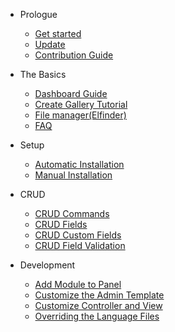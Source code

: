 - Prologue
    - [Get started](/docs/master/get-started)
    - [Update](/docs/master/update)
    - [Contribution Guide](/docs/master/contributing)

- The Basics
    - [Dashboard Guide](/docs/master/dashboard-guide)
    - [Create Gallery Tutorial](/docs/master/create-gallery)
    - [File manager(Elfinder)](/docs/master/elfinder)
    - [FAQ](/docs/master/faq)

- Setup
    - [Automatic Installation](/docs/master/automatic-installation)
    - [Manual Installation](/docs/master/manual-installation)

- CRUD
    - [CRUD Commands](/docs/master/crud-commands)
    - [CRUD Fields](/docs/master/crud-fields)
    - [CRUD Custom Fields](/docs/master/crud-custom-fields)
    - [CRUD Field Validation](/docs/master/crud-field-validation)

- Development
    - [Add Module to Panel](/docs/master/create-package)
    - [Customize the Admin Template](/docs/master/customize-admin-template)
    - [Customize Controller and View](/docs/master/customized-controller-view)
    - [Overriding the Language Files](/docs/master/override-lang-files)
